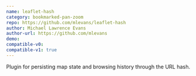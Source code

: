 ```yaml
---
name: leaflet-hash
category: bookmarked-pan-zoom
repo: https://github.com/mlevans/leaflet-hash
author: Michael Lawrence Evans
author-url: https://github.com/mlevans
demo: 
compatible-v0:
compatible-v1: true
---
```


Plugin for persisting map state and browsing history through the URL hash.
